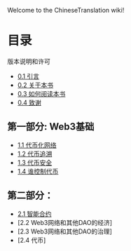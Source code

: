 Welcome to the ChineseTranslation wiki!

# 目录

版本说明和许可



* [0.1 引言](https://github.com/Token-Economy-Book/ChineseTranslation/wiki/0.1-%E5%BC%95%E8%A8%80)
* [0.2 关于本书](https://github.com/Token-Economy-Book/ChineseTranslation/wiki/0.2-%E5%85%B3%E4%BA%8E%E6%9C%AC%E4%B9%A6)
* [0.3 如何阅读本书](https://github.com/Token-Economy-Book/ChineseTranslation/wiki/0.3-%E5%A6%82%E4%BD%95%E9%98%85%E8%AF%BB%E6%9C%AC%E4%B9%A6)
* [0.4 致谢](https://github.com/Token-Economy-Book/ChineseTranslation/wiki/0.4-%E8%87%B4%E8%B0%A2)

## 第一部分: Web3基础
* [1.1 代币化网络](https://github.com/Token-Economy-Book/ChineseTranslation/wiki/1.1-%E4%BB%A3%E5%B8%81%E5%8C%96%E7%BD%91%E7%BB%9C)
* [1.2 代币追溯](https://github.com/Token-Economy-Book/ChineseTranslation/wiki/1.2-%E4%BB%A3%E5%B8%81%E8%BF%BD%E6%BA%AF)
* [1.3 代币安全](https://github.com/Token-Economy-Book/ChineseTranslation/wiki/1.3-%E4%BB%A3%E5%B8%81%E5%AE%89%E5%85%A8)
* [1.4 谁控制代币](https://github.com/Token-Economy-Book/ChineseTranslation/wiki/1.4-%E8%B0%81%E6%8E%A7%E5%88%B6%E4%BB%A3%E5%B8%81)

## 第二部分：
* [2.1 智能合约](https://github.com/Token-Economy-Book/ChineseTranslation/wiki/2.1-%E6%99%BA%E8%83%BD%E5%90%88%E7%BA%A6)
* [2.2 Web3网络和其他DAO的经济]
* [2.3 Web3网络和其他DAO的治理]
* [2.4 代币]